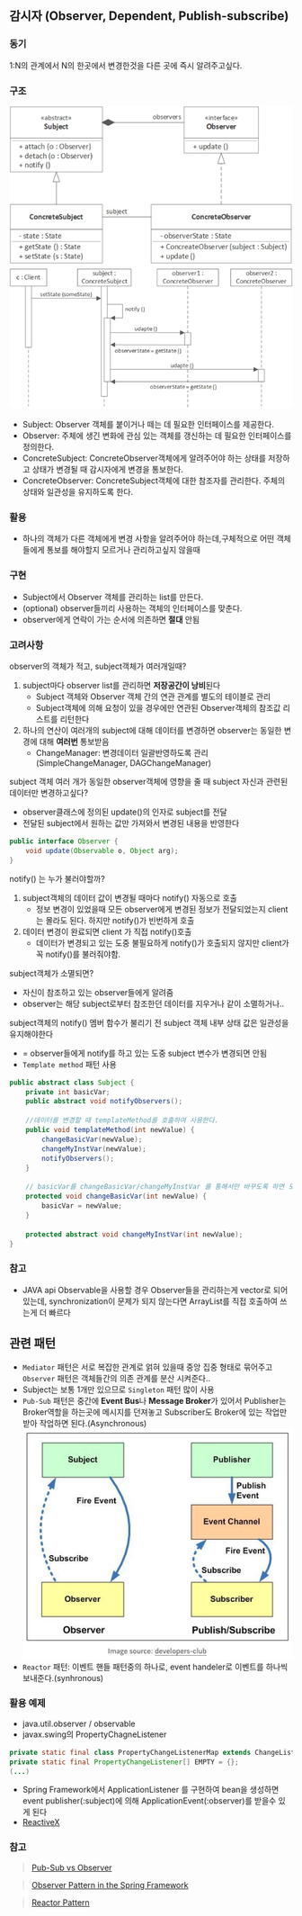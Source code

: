 ## 감시자 (Observer, Dependent, Publish-subscribe)

### 동기
1:N의 관계에서 N의 한곳에서 변경한것을 다른 곳에 즉시 알려주고싶다.


### 구조
![observer](images/observer.png)
![observer2](images/observer2.png)

- Subject: Observer 객체를 붙이거나 떼는 데 필요한 인터페이스를 제공한다.
- Observer: 주체에 생긴 변화에 관심 있는 객체를 갱신하는 데 필요한 인터페이스를 정의한다.
- ConcreteSubject: ConcreteObserver객체에게 알려주어야 하는 상태를 저장하고 상태가 변경될 때 감시자에게 변경을 통보한다.
- ConcreteObserver: ConcreteSubject객체에 대한 참조자를 관리한다. 주체의 상태와 일관성을 유지하도록 한다.



### 활용
- 하나의 객체가 다른 객체에게 변경 사항을 알려주어야 하는데,구체적으로 어떤 객체들에게 통보를 해야할지 모르거나 관리하고싶지 않을때


### 구현
- Subject에서 Observer 객체를 관리하는 list를 만든다.
- (optional) observer들끼리 사용하는 객체의 인터페이스를 맞춘다.
- observer에게 연락이 가는 순서에 의존하면 **절대** 안됨



### 고려사항
observer의 객체가 적고, subject객체가 여러개일때?
1) subject마다 observer list를 관리하면 **저장공간이 낭비**된다
   -  Subject 객체와 Observer 객체 간의 연관 관계를 별도의 테이블로 관리
   -  Subject객체에 의해 요청이 있을 경우에만 연관된 Observer객체의 참조값 리스트를 리턴한다
2) 하나의 연산이 여러개의 subject에 대해 데이터를 변경하면  observer는 동일한 변경에 대해 **여러번** 통보받음
   - ChangeManager: 변경데이터 일괄반영하도록 관리(SimpleChangeManager, DAGChangeManager)

subject 객체 여러 개가 동일한 observer객체에 영향을 줄 때 subject 자신과 관련된 데이터만 변경하고싶다?
- observer클래스에 정의된 update()의 인자로 subject를 전달
- 전달된 subject에서 원하는 값만 가져와서 변경된 내용을 반영한다
```java
public interface Observer {
    void update(Observable o, Object arg);
}
```
notify() 는 누가 불러야할까?
1) subject객체의 데이터 값이 변경될 때마다 notify() 자동으로 호출
   - 정보 변경이 있었을때 모든 observer에게 변경된 정보가 전달되었는지 client는 몰라도 된다. 하지만 notify()가 빈번하게 호출
2) 데이터 변경이 완료되면 client 가 직접 notify()호출
   - 데이터가 변경되고 있는 도중 불필요하게 notify()가 호출되지 않지만 client가 꼭 notify()를 불러줘야함.

subject객체가 소멸되면?
- 자신이 참조하고 있는 observer들에게 알려줌
- observer는 해당 subject로부터 참조한던 데이터를 지우거나 같이 소멸하거나..

subject객체의 notify() 멤버 함수가 불리기 전 subject 객체 내부 상태 값은 일관성을 유지해야한다 
- = observer들에게 notify를 하고 있는 도중 subject 변수가 변경되면 안됨
- `Template method` 패턴 사용
```java
public abstract class Subject {
	private int basicVar;
	public abstract void notifyObservers();

	//데이터를 변경할 때 templateMethod를 호출하여 사용한다.
	public void templateMethod(int newValue) {
		changeBasicVar(newValue);
		changeMyInstVar(newValue);
		notifyObservers();
	}

    // basicVar를 changeBasicVar/changeMyInstVar 를 통해서만 바꾸도록 하면 모든 작업이 끝난 후 notify()가 호출된다
	protected void changeBasicVar(int newValue) {
		basicVar = newValue;
	}

	protected abstract void changeMyInstVar(int newValue);
}
```

### 참고
- JAVA api Observable을 사용할 경우 Observer들을 관리하는게 vector로 되어있는데, synchronization이 문제가 되지 않는다면 ArrayList를 직접 호출하여 쓰는게 더 빠르다

  
## 관련 패턴
- `Mediator` 패턴은 서로 복잡한 관계로 얽혀 있을때 중앙 집중 형태로 묶어주고 `Observer` 패턴은 객체들간의 의존 관계를 분산 시켜준다..
- Subject는 보통 1개만 있으므로 `Singleton` 패턴 많이 사용
- `Pub-Sub` 패턴은 중간에 **Event Bus**나 **Message Broker**가 있어서 Publisher는 Broker역할을 하는곳에 메시지를 던져놓고 Subscriber도 Broker에 있는 작업만 받아 작업하면 된다.(Asynchronous)
![pub-sub](images/pubsub.png)
- `Reactor` 패턴: 이벤트 핸들 패턴중의 하나로, event handeler로 이벤트를 하나씩 보내준다.(synhronous)


### 활용 예제
- java.util.observer / observable
- javax.swing의 PropertyChagneListener
```java
private static final class PropertyChangeListenerMap extends ChangeListenerMap<PropertyChangeListener> {
private static final PropertyChangeListener[] EMPTY = {};
(...)
```
- Spring Framework에서 ApplicationListener 를 구현하여 bean을 생성하면 event publisher(:subject)에 의해 ApplicationEvent(:observer)를 받을수 있게 된다
- [ReactiveX](http://reactivex.io/documentation/ko/observable.html)


### 참고
>[Pub-Sub vs Observer](https://jistol.github.io/software%20engineering/2018/04/11/observer-pubsub-pattern/) 

> [Observer Pattern in the Spring Framework](https://springframework.guru/gang-of-four-design-patterns/observer-pattern)

> [Reactor Pattern](https://ozt88.tistory.com/25)